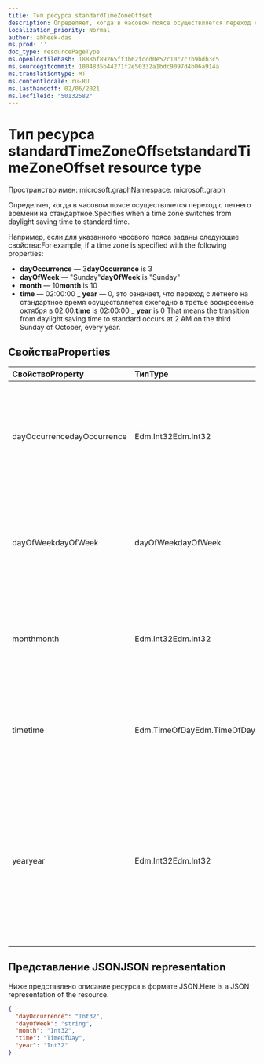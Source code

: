 ```yaml
---
title: Тип ресурса standardTimeZoneOffset
description: Определяет, когда в часовом поясе осуществляется переход с летнего времени на стандартное.
localization_priority: Normal
author: abheek-das
ms.prod: ''
doc_type: resourcePageType
ms.openlocfilehash: 1888bf89265ff3b62fccd0e52c10c7c7b9bdb3c5
ms.sourcegitcommit: 1004835b44271f2e50332a1bdc9097d4b06a914a
ms.translationtype: MT
ms.contentlocale: ru-RU
ms.lasthandoff: 02/06/2021
ms.locfileid: "50132582"
---
```

# <a name="standardtimezoneoffset-resource-type"></a><span data-ttu-id="fe1d2-103">Тип ресурса standardTimeZoneOffset</span><span class="sxs-lookup"><span data-stu-id="fe1d2-103">standardTimeZoneOffset resource type</span></span>

<span data-ttu-id="fe1d2-104">Пространство имен: microsoft.graph</span><span class="sxs-lookup"><span data-stu-id="fe1d2-104">Namespace: microsoft.graph</span></span>

<span data-ttu-id="fe1d2-105">Определяет, когда в часовом поясе осуществляется переход с летнего времени на стандартное.</span><span class="sxs-lookup"><span data-stu-id="fe1d2-105">Specifies when a time zone switches from daylight saving time to standard time.</span></span>

<span data-ttu-id="fe1d2-106">Например, если для указанного часового пояса заданы следующие свойства:</span><span class="sxs-lookup"><span data-stu-id="fe1d2-106">For example, if a time zone is specified with the following properties:</span></span>

- <span data-ttu-id="fe1d2-107">**dayOccurrence** — 3</span><span class="sxs-lookup"><span data-stu-id="fe1d2-107">**dayOccurrence** is 3</span></span>
- <span data-ttu-id="fe1d2-108">**dayOfWeek** — "Sunday"</span><span class="sxs-lookup"><span data-stu-id="fe1d2-108">**dayOfWeek** is "Sunday"</span></span>
- <span data-ttu-id="fe1d2-109">**month** — 10</span><span class="sxs-lookup"><span data-stu-id="fe1d2-109">**month** is 10</span></span>
- <span data-ttu-id="fe1d2-110">**time** — 02:00:00 _ **year** — 0, это означает, что переход с летнего на стандартное время осуществляется ежегодно в третье воскресенье октября в 02:00.</span><span class="sxs-lookup"><span data-stu-id="fe1d2-110">**time** is 02:00:00 _ **year** is 0 That means the transition from daylight saving time to standard occurs at 2 AM on the third Sunday of October, every year.</span></span>

## <a name="properties"></a><span data-ttu-id="fe1d2-111">Свойства</span><span class="sxs-lookup"><span data-stu-id="fe1d2-111">Properties</span></span>
| <span data-ttu-id="fe1d2-112">Свойство</span><span class="sxs-lookup"><span data-stu-id="fe1d2-112">Property</span></span>     | <span data-ttu-id="fe1d2-113">Тип</span><span class="sxs-lookup"><span data-stu-id="fe1d2-113">Type</span></span>   |<span data-ttu-id="fe1d2-114">Описание</span><span class="sxs-lookup"><span data-stu-id="fe1d2-114">Description</span></span>|
|:---------------|:--------|:----------|
| <span data-ttu-id="fe1d2-115">dayOccurrence</span><span class="sxs-lookup"><span data-stu-id="fe1d2-115">dayOccurrence</span></span> | <span data-ttu-id="fe1d2-116">Edm.Int32</span><span class="sxs-lookup"><span data-stu-id="fe1d2-116">Edm.Int32</span></span> | <span data-ttu-id="fe1d2-117">Представляет n-е повторение дня недели, в который происходит переход с летнего на стандартное время.</span><span class="sxs-lookup"><span data-stu-id="fe1d2-117">Represents the nth occurrence of the day of week that the transition from daylight saving time to standard time occurs.</span></span> |
| <span data-ttu-id="fe1d2-118">dayOfWeek</span><span class="sxs-lookup"><span data-stu-id="fe1d2-118">dayOfWeek</span></span> | <span data-ttu-id="fe1d2-119">dayOfWeek</span><span class="sxs-lookup"><span data-stu-id="fe1d2-119">dayOfWeek</span></span> | <span data-ttu-id="fe1d2-120">Представляет день недели, в который осуществляется переход с летнего времени на стандартное.</span><span class="sxs-lookup"><span data-stu-id="fe1d2-120">Represents the day of the week when the transition from daylight saving time to standard time.</span></span> |
| <span data-ttu-id="fe1d2-121">month</span><span class="sxs-lookup"><span data-stu-id="fe1d2-121">month</span></span> | <span data-ttu-id="fe1d2-122">Edm.Int32</span><span class="sxs-lookup"><span data-stu-id="fe1d2-122">Edm.Int32</span></span> | <span data-ttu-id="fe1d2-123">Представляет месяц, когда осуществляется переход с летнего времени на стандартное.</span><span class="sxs-lookup"><span data-stu-id="fe1d2-123">Represents the month of the year when the transition from daylight saving time to standard time occurs.</span></span> |
| <span data-ttu-id="fe1d2-124">time</span><span class="sxs-lookup"><span data-stu-id="fe1d2-124">time</span></span> | <span data-ttu-id="fe1d2-125">Edm.TimeOfDay</span><span class="sxs-lookup"><span data-stu-id="fe1d2-125">Edm.TimeOfDay</span></span> | <span data-ttu-id="fe1d2-126">Представляет время суток, когда происходит переход с летнего времени на стандартное.</span><span class="sxs-lookup"><span data-stu-id="fe1d2-126">Represents the time of day when the transition from daylight saving time to standard time occurs.</span></span> |
| <span data-ttu-id="fe1d2-127">year</span><span class="sxs-lookup"><span data-stu-id="fe1d2-127">year</span></span> | <span data-ttu-id="fe1d2-128">Edm.Int32</span><span class="sxs-lookup"><span data-stu-id="fe1d2-128">Edm.Int32</span></span> | <span data-ttu-id="fe1d2-129">Указывает периодичность перехода с летнего времени на стандартное (в годах).</span><span class="sxs-lookup"><span data-stu-id="fe1d2-129">Represents how frequently in terms of years the change from daylight saving time to standard time occurs.</span></span> <span data-ttu-id="fe1d2-130">Например, значение "0" указывает, что переход осуществляется ежегодно.</span><span class="sxs-lookup"><span data-stu-id="fe1d2-130">For example, a value of 0 means every year.</span></span>|

## <a name="json-representation"></a><span data-ttu-id="fe1d2-131">Представление JSON</span><span class="sxs-lookup"><span data-stu-id="fe1d2-131">JSON representation</span></span>

<span data-ttu-id="fe1d2-132">Ниже представлено описание ресурса в формате JSON.</span><span class="sxs-lookup"><span data-stu-id="fe1d2-132">Here is a JSON representation of the resource.</span></span>

<!-- {
  "blockType": "resource",
  "optionalProperties": [

  ],
  "@odata.type": "microsoft.graph.standardTimeZoneOffset"
}-->

```json
{
  "dayOccurrence": "Int32",
  "dayOfWeek": "string",
  "month": "Int32",
  "time": "TimeOfDay",
  "year": "Int32"
}

```

<!-- uuid: 8fcb5dbc-d5aa-4681-8e31-b001d5168d79
2015-10-25 14:57:30 UTC -->
<!-- {
  "type": "#page.annotation",
  "description": "standardTimeZoneOffset resource",
  "keywords": "",
  "section": "documentation",
  "tocPath": ""
}-->

